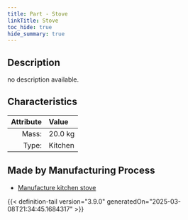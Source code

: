 ```yaml
---
title: Part - Stove
linkTitle: Stove
toc_hide: true
hide_summary: true
---
```

<!-- This is generated by the MarsSim HelpGenertor, do not edit. -->

## Description
no description available.

## Characteristics

| Attribute      | Value |
|--------:|:------|
|Mass:|20.0 kg|
|Type:|Kitchen|

## Made by Manufacturing Process

- [Manufacture kitchen stove](/docs/definitions/process/manufacture-kitchen-stove)




{{< definition-tail version="3.9.0" generatedOn="2025-03-08T21:34:45.1684317" >}}



